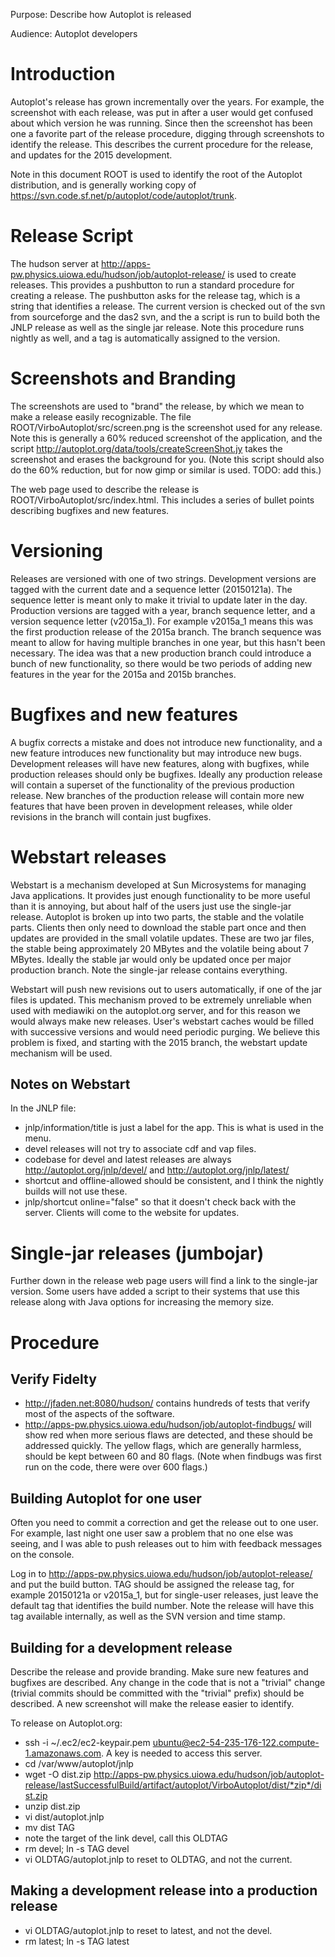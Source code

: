 Purpose: Describe how Autoplot is released

Audience: Autoplot developers

# Introduction

Autoplot's release has grown incrementally over the years. For example,
the screenshot with each release, was put in after a user would get
confused about which version he was running. Since then the screenshot
has been one a favorite part of the release procedure, digging through
screenshots to identify the release. This describes the current
procedure for the release, and updates for the 2015 development.

Note in this document ROOT is used to identify the root of the Autoplot
distribution, and is generally working copy of
<https://svn.code.sf.net/p/autoplot/code/autoplot/trunk>.

# Release Script

The hudson server at
<http://apps-pw.physics.uiowa.edu/hudson/job/autoplot-release/> is used
to create releases. This provides a pushbutton to run a standard
procedure for creating a release. The pushbutton asks for the release
tag, which is a string that identifies a release. The current version is
checked out of the svn from sourceforge and the das2 svn, and the a
script is run to build both the JNLP release as well as the single jar
release. Note this procedure runs nightly as well, and a tag is
automatically assigned to the version.

# Screenshots and Branding

The screenshots are used to "brand" the release, by which we mean to
make a release easily recognizable. The file
ROOT/VirboAutoplot/src/screen.png is the screenshot used for any
release. Note this is generally a 60% reduced screenshot of the
application, and the script
<http://autoplot.org/data/tools/createScreenShot.jy> takes the
screenshot and erases the background for you. (Note this script should
also do the 60% reduction, but for now gimp or similar is used. TODO:
add this.)

The web page used to describe the release is
ROOT/VirboAutoplot/src/index.html. This includes a series of bullet
points describing bugfixes and new features.

# Versioning

Releases are versioned with one of two strings. Development versions are
tagged with the current date and a sequence letter (20150121a). The
sequence letter is meant only to make it trivial to update later in the
day. Production versions are tagged with a year, branch sequence letter,
and a version sequence letter (v2015a\_1). For example v2015a\_1 means
this was the first production release of the 2015a branch. The branch
sequence was meant to allow for having multiple branches in one year,
but this hasn't been necessary. The idea was that a new production
branch could introduce a bunch of new functionality, so there would be
two periods of adding new features in the year for the 2015a and 2015b
branches.

# Bugfixes and new features

A bugfix corrects a mistake and does not introduce new functionality,
and a new feature introduces new functionality but may introduce new
bugs. Development releases will have new features, along with bugfixes,
while production releases should only be bugfixes. Ideally any
production release will contain a superset of the functionality of the
previous production release. New branches of the production release will
contain more new features that have been proven in development releases,
while older revisions in the branch will contain just bugfixes.

# Webstart releases

Webstart is a mechanism developed at Sun Microsystems for managing Java
applications. It provides just enough functionality to be more useful
than it is annoying, but about half of the users just use the single-jar
release. Autoplot is broken up into two parts, the stable and the
volatile parts. Clients then only need to download the stable part once
and then updates are provided in the small volatile updates. These are
two jar files, the stable being approximately 20 MBytes and the volatile
being about 7 MBytes. Ideally the stable jar would only be updated once
per major production branch. Note the single-jar release contains
everything.

Webstart will push new revisions out to users automatically, if one of
the jar files is updated. This mechanism proved to be extremely
unreliable when used with mediawiki on the autoplot.org server, and for
this reason we would always make new releases. User's webstart caches
would be filled with successive versions and would need periodic
purging. We believe this problem is fixed, and starting with the 2015
branch, the webstart update mechanism will be used.

## Notes on Webstart

In the JNLP file:

  - jnlp/information/title is just a label for the app. This is what is
    used in the menu.
  - devel releases will not try to associate cdf and vap files.
  - codebase for devel and latest releases are always
    <http://autoplot.org/jnlp/devel/> and
    <http://autoplot.org/jnlp/latest/>
  - shortcut and offline-allowed should be consistent, and I think the
    nightly builds will not use these.
  - jnlp/shortcut online="false" so that it doesn't check back with the
    server. Clients will come to the website for updates.

# Single-jar releases (jumbojar)

Further down in the release web page users will find a link to the
single-jar version. Some users have added a script to their systems that
use this release along with Java options for increasing the memory size.

# Procedure

## Verify Fidelty

  - <http://jfaden.net:8080/hudson/> contains hundreds of tests that
    verify most of the aspects of the software.
  - <http://apps-pw.physics.uiowa.edu/hudson/job/autoplot-findbugs/>
    will show red when more serious flaws are detected, and these should
    be addressed quickly. The yellow flags, which are generally
    harmless, should be kept between 60 and 80 flags. (Note when
    findbugs was first run on the code, there were over 600 flags.)

## Building Autoplot for one user

Often you need to commit a correction and get the release out to one
user. For example, last night one user saw a problem that no one else
was seeing, and I was able to push releases out to him with feedback
messages on the console.

Log in to
<http://apps-pw.physics.uiowa.edu/hudson/job/autoplot-release/> and put
the build button. TAG should be assigned the release tag, for example
20150121a or v2015a\_1, but for single-user releases, just leave the
default tag that identifies the build number. Note the release will have
this tag available internally, as well as the SVN version and time
stamp.

## Building for a development release

Describe the release and provide branding. Make sure new features and
bugfixes are described. Any change in the code that is not a "trivial"
change (trivial commits should be committed with the "trivial" prefix)
should be described. A new screenshot will make the release easier to
identify.

To release on Autoplot.org:

  - ssh -i \~/.ec2/ec2-keypair.pem
    ubuntu@ec2-54-235-176-122.compute-1.amazonaws.com. A key is needed
    to access this server.
  - cd /var/www/autoplot/jnlp
  - wget -O dist.zip
    <http://apps-pw.physics.uiowa.edu/hudson/job/autoplot-release/lastSuccessfulBuild/artifact/autoplot/VirboAutoplot/dist/*zip*/dist.zip>
  - unzip dist.zip
  - vi dist/autoplot.jnlp
  - mv dist TAG
  - note the target of the link devel, call this OLDTAG
  - rm devel; ln -s TAG devel
  - vi OLDTAG/autoplot.jnlp to reset to OLDTAG, and not the current.

## Making a development release into a production release

  - vi OLDTAG/autoplot.jnlp to reset to latest, and not the devel.
  - rm latest; ln -s TAG latest
